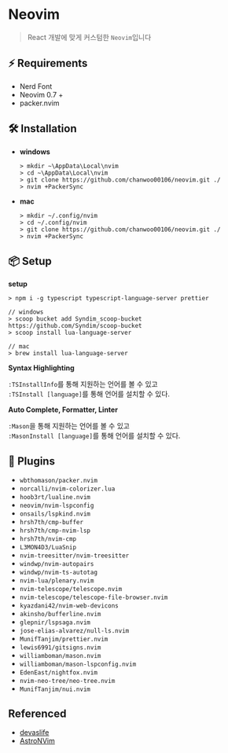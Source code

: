 # Neovim

> React 개발에 맞게 커스텀한 `Neovim`입니다

## ⚡ Requirements

- Nerd Font
- Neovim 0.7 +
- packer.nvim

## 🛠️ Installation

- **windows**

  ```
  > mkdir ~\AppData\Local\nvim
  > cd ~\AppData\Local\nvim
  > git clone https://github.com/chanwoo00106/neovim.git ./
  > nvim +PackerSync
  ```

- **mac**
  ```
  > mkdir ~/.config/nvim
  > cd ~/.config/nvim
  > git clone https://github.com/chanwoo00106/neovim.git ./
  > nvim +PackerSync
  ```

## 📦 Setup

**setup**

```
> npm i -g typescript typescript-language-server prettier

// windows
> scoop bucket add Syndim_scoop-bucket https://github.com/Syndim/scoop-bucket
> scoop install lua-language-server

// mac
> brew install lua-language-server
```

**Syntax Highlighting**

`:TSInstallInfo`를 통해 지원하는 언어를 볼 수 있고<br />
`:TSInstall [language]`를 통해 언어를 설치할 수 있다.

**Auto Complete, Formatter, Linter**

`:Mason`을 통해 지원하는 언어를 볼 수 있고<br />
`:MasonInstall [language]`를 통해 언어를 설치할 수 있다.

## 🔌 Plugins

- `wbthomason/packer.nvim`
- `norcalli/nvim-colorizer.lua`
- `hoob3rt/lualine.nvim`
- `neovim/nvim-lspconfig`
- `onsails/lspkind.nvim`
- `hrsh7th/cmp-buffer`
- `hrsh7th/cmp-nvim-lsp`
- `hrsh7th/nvim-cmp`
- `L3MON4D3/LuaSnip`
- `nvim-treesitter/nvim-treesitter`
- `windwp/nvim-autopairs`
- `windwp/nvim-ts-autotag`
- `nvim-lua/plenary.nvim`
- `nvim-telescope/telescope.nvim`
- `nvim-telescope/telescope-file-browser.nvim`
- `kyazdani42/nvim-web-devicons`
- `akinsho/bufferline.nvim`
- `glepnir/lspsaga.nvim`
- `jose-elias-alvarez/null-ls.nvim`
- `MunifTanjim/prettier.nvim`
- `lewis6991/gitsigns.nvim`
- `williamboman/mason.nvim`
- `williamboman/mason-lspconfig.nvim`
- `EdenEast/nightfox.nvim`
- `nvim-neo-tree/neo-tree.nvim`
- `MunifTanjim/nui.nvim`

## Referenced

- [devaslife](https://youtu.be/ajmK0ZNcM4Q)
- [AstroNVim](https://github.com/AstroNvim/AstroNvim)
